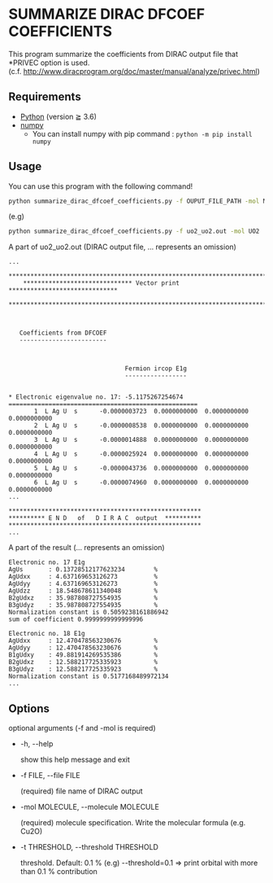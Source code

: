 # SUMMARIZE DIRAC DFCOEF COEFFICIENTS

This program summarize the coefficients from DIRAC output file that *PRIVEC option is used.  
(c.f. http://www.diracprogram.org/doc/master/manual/analyze/privec.html)

## Requirements

- [Python](python.org) (version ≧ 3.6)
- [numpy](numpy.org)
  - You can install numpy with pip command : `python -m pip install numpy`

## Usage

You can use this program with the following command!

```sh
python summarize_dirac_dfcoef_coefficients.py -f OUPUT_FILE_PATH -mol MOLECULE_NAME
```

(e.g)

```sh
python summarize_dirac_dfcoef_coefficients.py -f uo2_uo2.out -mol UO2
```

A part of uo2_uo2.out (DIRAC output file, ... represents an omission)

```out
...
    **************************************************************************
    ****************************** Vector print ******************************
    **************************************************************************



   Coefficients from DFCOEF
   ------------------------



                                Fermion ircop E1g
                                -----------------


* Electronic eigenvalue no. 17: -5.1175267254674
====================================================
       1  L Ag U  s      -0.0000003723  0.0000000000  0.0000000000  0.0000000000
       2  L Ag U  s      -0.0000008538  0.0000000000  0.0000000000  0.0000000000
       3  L Ag U  s      -0.0000014888  0.0000000000  0.0000000000  0.0000000000
       4  L Ag U  s      -0.0000025924  0.0000000000  0.0000000000  0.0000000000
       5  L Ag U  s      -0.0000043736  0.0000000000  0.0000000000  0.0000000000
       6  L Ag U  s      -0.0000074960  0.0000000000  0.0000000000  0.0000000000
...

*****************************************************
********** E N D   of   D I R A C  output  **********
*****************************************************
...
```

A part of the result (... represents an omission)

```out
Electronic no. 17 E1g
AgUs       : 0.13728512177623234        %
AgUdxx     : 4.637169653126273          %
AgUdyy     : 4.637169653126273          %
AgUdzz     : 18.548678611340048         %
B2gUdxz    : 35.987808727554935         %
B3gUdyz    : 35.987808727554935         %
Normalization constant is 0.5059238161886942
sum of coefficient 0.9999999999999996

Electronic no. 18 E1g
AgUdxx     : 12.470478563230676         %
AgUdyy     : 12.470478563230676         %
B1gUdxy    : 49.881914269535386         %
B2gUdxz    : 12.588217725335923         %
B3gUdyz    : 12.588217725335923         %
Normalization constant is 0.5177168489972134
...
```

## Options

optional arguments (-f and -mol is required)

- -h, --help

  show this help message and exit  

- -f FILE, --file FILE

  (required) file name of DIRAC output

- -mol MOLECULE, --molecule MOLECULE

  (required) molecule specification. Write the molecular formula (e.g. Cu2O)

- -t THRESHOLD, --threshold THRESHOLD

  threshold. Default: 0.1 % (e.g) --threshold=0.1 => print orbital with more than 0.1 % contribution

